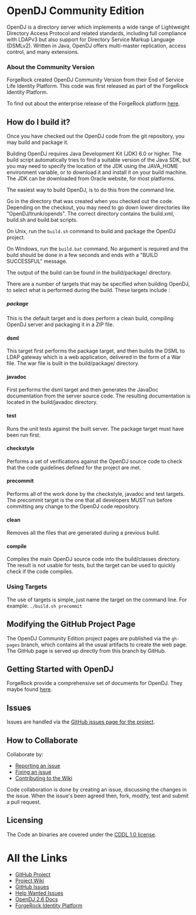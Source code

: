 # OpenDJ Community Edition

OpenDJ is a directory server which implements a wide range of Lightweight Directory Access Protocol and related standards, including full compliance with LDAPv3 but also support for Directory Service Markup Language (DSMLv2). Written in Java, OpenDJ offers multi-master replication, access control, and many extensions.

### About the Community Version

ForgeRock created OpenDJ Community Version from their End of Service Life Identity Platform. This code was first released as part of the ForgeRock Identity Platform. 

To find out about the enterprise release of the ForgeRock platform [here][ForgeRock Identity Platform].

## How do I build it?

Once you have checked out the OpenDJ code from the git repository, you may build and package it.

Building OpenDJ requires Java Development Kit (JDK) 6.0 or higher. The build script automatically tries to find a suitable version of the Java SDK, but you may need to specify the location of the JDK using the JAVA_HOME environment variable, or to download it and install it on your build machine. The JDK can be downloaded from Oracle website, for most platforms.

The easiest way to build OpenDJ, is to do this from the command line.

Go in the directory that was created when you checked out the code. Depending on the checkout, you may need to go down lower directories like "OpenDJ/trunk/opends". The correct directory contains the build.xml, build.sh and build.bat scripts.

On Unix, run the `build.sh` command to build and package the OpenDJ project.

On Windows, run the `build.bat` command.
No argument is required and the build should be done in a few seconds and ends with a "BUILD SUCCESSFUL" message.

The output of the build can be found in the build/package/ directory.

There are a number of targets that may be specified when building OpenDJ, to select what is performed during the build. These targets include :

##### package
This is the default target and is does perform a clean build, compiling OpenDJ server and packaging it in a ZIP file.
#### dsml
This target first performs the package target, and then builds the DSML to LDAP gateway which is a web application, delivered in the form of a War file. The war file is built in the build/package/ directory.
#### javadoc
First performs the dsml target and then generates the JavaDoc documentation from the server source code. The resulting documentation is located in the build/javadoc directory.
#### test
Runs the unit tests against the built server. The package target must have been run first. 
#### checkstyle
Performs a set of verifications against the OpenDJ source code to check that the code guidelines defined for the project are met.
#### precommit
Performs all of the work done by the checkstyle, javadoc and test targets. The precommit target is the one that all developers MUST run before committing any change to the OpenDJ code repository.
#### clean
Removes all the files that are generated during a previous build.
#### compile
Compiles the main OpenDJ source code into the build/classes directory. The result is not usable for tests, but the target can be used to quickly check if the code compiles.

### Using Targets
The use of targets is simple, just name the target on the command line. For example:
`./build.sh precommit`

## Modifying the GitHub Project Page

The OpenDJ Community Edition project pages are published via the `gh-pages` branch, which contains all the usual artifacts to create the web page. The GitHub page is served up directly from this branch by GitHub.

## Getting Started with OpenDJ

ForgeRock provide a comprehensive set of documents for OpenDJ. They maybe found [here][OpenDJ 2.6 Docs].

## Issues

Issues are handled via the [GitHub issues page for the project][GitHub Issues].

## How to Collaborate

Collaborate by:

- [Reporting an issue][GitHub Issues]
- [Fixing an issue][Help Wanted Issues]
- [Contributing to the Wiki][Project Wiki]

Code collaboration is done by creating an issue, discussing the changes in the issue. When the issue's been agreed then, fork, modify, test and submit a pull request. 

## Licensing

The Code an binaries are covered under the [CDDL 1.0 license](https://forgerock.org/cddlv1-0/).

# All the Links

- [GitHub Project]
- [Project Wiki]
- [GitHub Issues]
- [Help Wanted Issues]
- [OpenDJ 2.6 Docs]
- [ForgeRock Identity Platform]

[GitHub Project]:https://github.com/ForgeRock/opendj-community-edition-2.6.4
[GitHub Issues]:https://github.com/ForgeRock/opendj-community-edition-2.6.4/issues
[Help Wanted Issues]:https://github.com/ForgeRock/opendj-community-edition-2.6.4/labels/help%20wanted
[Project Wiki]:https://github.com/ForgeRock/opendj-community-edition-2.6.4/wiki
[ForgeRock Identity Platform]:https://www.forgerock.com/platform/
[OpenDJ 2.6 Docs]:https://backstage.forgerock.com/docs/opendj/2.6

